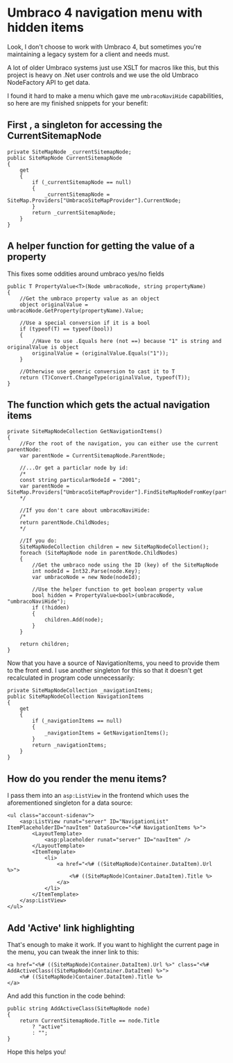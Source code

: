 # Umbraco 4 navigation menu with hidden items

Look, I don't choose to work with Umbraco 4, but sometimes you're maintaining a legacy system for a client and needs must.

A lot of older Umbraco systems just use XSLT for macros like this, but this project is heavy on .Net user controls and we use the old Umbraco NodeFactory API to get data.

I found it hard to make a menu which gave me `umbracoNaviHide` capabilities, so here are my finished snippets for your benefit:

## First , a singleton for accessing the CurrentSitemapNode

    private SiteMapNode _currentSitemapNode;
    public SiteMapNode CurrentSitemapNode
    {
        get
        {
            if (_currentSitemapNode == null)
            {
                _currentSitemapNode = SiteMap.Providers["UmbracoSiteMapProvider"].CurrentNode;
            }
            return _currentSitemapNode;
        }
    }

## A helper function for getting the value of a property

This fixes some oddities around umbraco yes/no fields

	public T PropertyValue<T>(Node umbracoNode, string propertyName)
	{
		//Get the umbraco property value as an object
		object originalValue = umbracoNode.GetProperty(propertyName).Value;

		//Use a special conversion if it is a bool
		if (typeof(T) == typeof(bool))
		{
			//Have to use .Equals here (not ==) because "1" is string and originalValue is object
			originalValue = (originalValue.Equals("1"));
		}

		//Otherwise use generic conversion to cast it to T
		return (T)Convert.ChangeType(originalValue, typeof(T));
	}
	
## The function which gets the actual navigation items

	private SiteMapNodeCollection GetNavigationItems()
	{
		//For the root of the navigation, you can either use the current parentNode:
		var parentNode = CurrentSitemapNode.ParentNode;
		
		//...Or get a particlar node by id:
		/*
		const string particularNodeId = "2001";
		var parentNode = SiteMap.Providers["UmbracoSiteMapProvider"].FindSiteMapNodeFromKey(particularNodeId);
		*/
		
		//If you don't care about umbracoNaviHide:
		/*
		return parentNode.ChildNodes;
		*/
		
		//If you do:
		SiteMapNodeCollection children = new SiteMapNodeCollection();
		foreach (SiteMapNode node in parentNode.ChildNodes)
		{
			//Get the umbraco node using the ID (key) of the SiteMapNode
			int nodeId = Int32.Parse(node.Key);
			var umbracoNode = new Node(nodeId);
			
			//Use the helper function to get boolean property value
			bool hidden = PropertyValue<bool>(umbracoNode, "umbracoNaviHide");
			if (!hidden)
			{
				children.Add(node);
			}
		}

		return children;
	}
	
Now that you have a source of NavigationItems, you need to provide them to the front end. I use another singleton for this so that it doesn't get recalculated in program code unnecessarily:

	private SiteMapNodeCollection _navigationItems;
	public SiteMapNodeCollection NavigationItems
	{
		get
		{
			if (_navigationItems == null)
			{
				_navigationItems = GetNavigationItems();
			}
			return _navigationItems;
		}
	}

## How do you render the menu items?

I pass them into an `asp:ListView` in the frontend which uses the aforementioned singleton for a data source:

	<ul class="account-sidenav">
		<asp:ListView runat="server" ID="NavigationList" ItemPlaceholderID="navItem" DataSource="<%# NavigationItems %>">
			<LayoutTemplate>
				<asp:placeholder runat="server" ID="navItem" />
			</LayoutTemplate>
			<ItemTemplate>
				<li>
					<a href="<%# ((SiteMapNode)Container.DataItem).Url %>">
						<%# ((SiteMapNode)Container.DataItem).Title %>
					</a>
				</li>
			</ItemTemplate>
		</asp:ListView>
	</ul>

## Add 'Active' link highlighting

That's enough to make it work. If you want to highlight the current page in the menu, you can tweak the inner link to this:
                
	<a href="<%# ((SiteMapNode)Container.DataItem).Url %>" class="<%# AddActiveClass((SiteMapNode)Container.DataItem) %>">
		<%# ((SiteMapNode)Container.DataItem).Title %>
	</a>

And add this function in the code behind:

    public string AddActiveClass(SiteMapNode node)
    {
        return CurrentSitemapNode.Title == node.Title
            ? "active"
            : "";
    }
	
Hope this helps you!